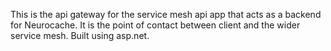 
This is the api gateway for the service mesh api app that acts as a backend for Neurocache. It is the point of contact between client and the wider service mesh. Built using asp.net.
